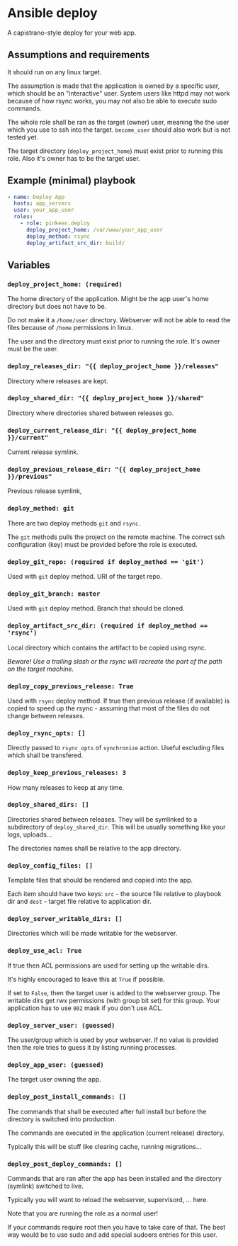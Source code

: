 # Ansible deploy

A capistrano-style deploy for your web app.

## Assumptions and requirements

It should run on any linux target.

The assumption is made that the application is owned by a specific user, which 
should be an "interactive" user. System users like httpd may not work because
of how rsync works, you may not also be able to execute sudo commands.

The whole role shall be ran as the target (owner) user, meaning the the user which you use
to ssh into the target. `become_user` should also work but is not tested yet.
 
The target directory (`deploy_project_home`) must exist prior to running this role. Also it's
owner has to be the target user.

## Example (minimal) playbook

```yml
- name: Deploy App
  hosts: app_servers
  user: your_app_user
  roles:
    - role: pinkeen.deploy
      deploy_project_home: /var/www/your_app_user
      deploy_method: rsync
      deploy_artifact_src_dir: build/
```

## Variables

### `deploy_project_home: (required)`

The home directory of the application. Might be the app user's home directory
but does not have to be.
 
Do not make it a `/home/user` directory. Webserver will not be able to read the files
because of `/home` permissions in linux.

The user and the directory must exist prior to running the role. It's owner must be
the user.

### `deploy_releases_dir: "{{ deploy_project_home }}/releases"`

Directory where releases are kept. 

### `deploy_shared_dir: "{{ deploy_project_home }}/shared"`

Directory where directories shared between releases go. 

### `deploy_current_release_dir: "{{ deploy_project_home }}/current"`

Current release symlink.

### `deploy_previous_release_dir: "{{ deploy_project_home }}/previous"`

Previous release symlink,

### `deploy_method: git`

There are two deploy methods `git` and `rsync`. 

The `git` methods pulls the project on the remote machine. The correct ssh
configuration (key) must be provided before the role is executed.

### `deploy_git_repo: (required if deploy_method == 'git')`

Used with `git` deploy method. URI of the target repo.

### `deploy_git_branch: master`

Used with `git` deploy method. Branch that should be cloned.

### `deploy_artifact_src_dir: (required if deploy_method == 'rsync')`

Local directory which contains the artifact to be copied using rsync.

_Beware! Use a trailing slash or the rsync will recreate the part of the path
on the target machine._

### `deploy_copy_previous_release: True`

Used with `rsync` deploy method. If true then previous release (if available) is
copied to speed up the rsync - assuming that most of the files do not change between
releases.

### `deploy_rsync_opts: []`

Directly passed to `rsync_opts` of `synchronize` action. Useful excluding files
which shall be transfered.

### `deploy_keep_previous_releases: 3`

How many releases to keep at any time.

### `deploy_shared_dirs: []`

Directories shared between releases. They will be symlinked to a subdirectory of
`deploy_shared_dir`. This will be usually something like your logs, uploads...

The directories names shall be relative to the app directory.

### `deploy_config_files: []`

Template files that should be rendered and copied into the app.

Each item should have two keys: `src` - the source file relative to playbook dir
and `dest` - target file relative to application dir.

### `deploy_server_writable_dirs: []`

Directories which will be made writable for the webserver.

### `deploy_use_acl: True`

If true then ACL permissions are used for setting up the writable dirs.

It's highly encouraged to leave this at `True` if possible.

If set to `False`, then the target user is added to the webserver group.
The writable dirs get rwx permissions (with group bit set) for this group.
Your application has to use `002` mask if you don't use ACL. 

### `deploy_server_user: (guessed)`

The user/group which is used by your webserver. If no value is provided then the
role tries to guess it by listing running processes.

### `deploy_app_user: (guessed)`

The target user owning the app. 

### `deploy_post_install_commands: []`

The commands that shall be executed after full install but before the directory
is switched into production.

The commands are executed in the application (current release) directory.

Typically this will be stuff like clearing cache, running migrations...

### `deploy_post_deploy_commands: []`

Commands that are ran after the app has been installed and the directory (symlink)
switched to live.

Typically you will want to reload the webserver, supervisord, ... here.

Note that you are running the role as a normal user!

If your commands require root then you have to take care of that. The best way
would be to use sudo and add special sudoers entries for this user.